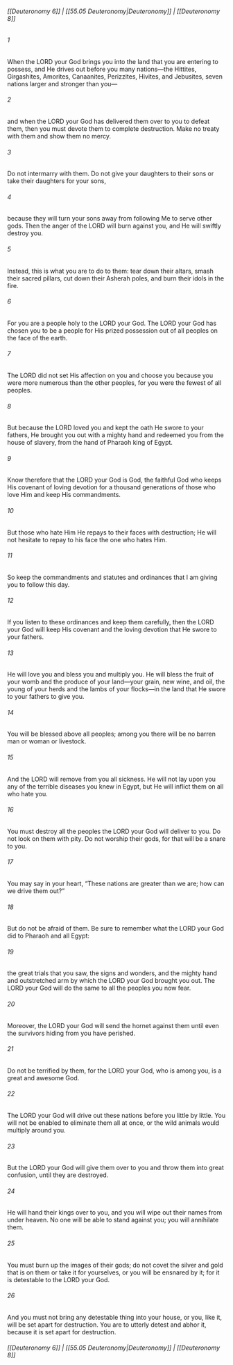 
###### [[Deuteronomy 6]] | [[55.05 Deuteronomy|Deuteronomy]] | [[Deuteronomy 8]]

###### 1
When the LORD your God brings you into the land that you are entering to possess, and He drives out before you many nations—the Hittites, Girgashites, Amorites, Canaanites, Perizzites, Hivites, and Jebusites, seven nations larger and stronger than you—
###### 2
and when the LORD your God has delivered them over to you to defeat them, then you must devote them to complete destruction. Make no treaty with them and show them no mercy.
###### 3
Do not intermarry with them. Do not give your daughters to their sons or take their daughters for your sons,
###### 4
because they will turn your sons away from following Me to serve other gods. Then the anger of the LORD will burn against you, and He will swiftly destroy you.
###### 5
Instead, this is what you are to do to them: tear down their altars, smash their sacred pillars, cut down their Asherah poles, and burn their idols in the fire.
###### 6
For you are a people holy to the LORD your God. The LORD your God has chosen you to be a people for His prized possession out of all peoples on the face of the earth.
###### 7
The LORD did not set His affection on you and choose you because you were more numerous than the other peoples, for you were the fewest of all peoples.
###### 8
But because the LORD loved you and kept the oath He swore to your fathers, He brought you out with a mighty hand and redeemed you from the house of slavery, from the hand of Pharaoh king of Egypt.
###### 9
Know therefore that the LORD your God is God, the faithful God who keeps His covenant of loving devotion for a thousand generations of those who love Him and keep His commandments.
###### 10
But those who hate Him He repays to their faces with destruction; He will not hesitate to repay to his face the one who hates Him.
###### 11
So keep the commandments and statutes and ordinances that I am giving you to follow this day.
###### 12
If you listen to these ordinances and keep them carefully, then the LORD your God will keep His covenant and the loving devotion that He swore to your fathers.
###### 13
He will love you and bless you and multiply you. He will bless the fruit of your womb and the produce of your land—your grain, new wine, and oil, the young of your herds and the lambs of your flocks—in the land that He swore to your fathers to give you.
###### 14
You will be blessed above all peoples; among you there will be no barren man or woman or livestock.
###### 15
And the LORD will remove from you all sickness. He will not lay upon you any of the terrible diseases you knew in Egypt, but He will inflict them on all who hate you.
###### 16
You must destroy all the peoples the LORD your God will deliver to you. Do not look on them with pity. Do not worship their gods, for that will be a snare to you.
###### 17
You may say in your heart, “These nations are greater than we are; how can we drive them out?”
###### 18
But do not be afraid of them. Be sure to remember what the LORD your God did to Pharaoh and all Egypt:
###### 19
the great trials that you saw, the signs and wonders, and the mighty hand and outstretched arm by which the LORD your God brought you out. The LORD your God will do the same to all the peoples you now fear.
###### 20
Moreover, the LORD your God will send the hornet against them until even the survivors hiding from you have perished.
###### 21
Do not be terrified by them, for the LORD your God, who is among you, is a great and awesome God.
###### 22
The LORD your God will drive out these nations before you little by little. You will not be enabled to eliminate them all at once, or the wild animals would multiply around you.
###### 23
But the LORD your God will give them over to you and throw them into great confusion, until they are destroyed.
###### 24
He will hand their kings over to you, and you will wipe out their names from under heaven. No one will be able to stand against you; you will annihilate them.
###### 25
You must burn up the images of their gods; do not covet the silver and gold that is on them or take it for yourselves, or you will be ensnared by it; for it is detestable to the LORD your God.
###### 26
And you must not bring any detestable thing into your house, or you, like it, will be set apart for destruction. You are to utterly detest and abhor it, because it is set apart for destruction.

###### [[Deuteronomy 6]] | [[55.05 Deuteronomy|Deuteronomy]] | [[Deuteronomy 8]]
